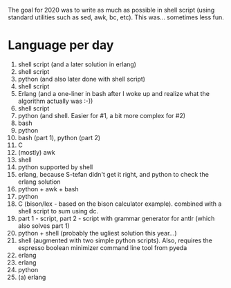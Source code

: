 The goal for 2020 was to write as much as possible in shell script (using standard utilities such as sed, awk, bc, etc).
This was... sometimes less fun.

Language per day
================
1) shell script  (and a later solution in erlang)
2) shell script
3) python (and also later done with shell script)
4) shell script
5) Erlang (and a one-liner in bash after I woke up and realize what the algorithm actually was :-))
6) shell script
7) python (and shell. Easier for #1, a bit more complex for #2)
8) bash
9) python
10) bash (part 1), python (part 2)
11) C 
12) (mostly) awk
13) shell
14) python supported by shell
15) erlang, because S-tefan didn't get it right, and python to check the erlang solution
16) python + awk + bash
17) python
18) C (bison/lex - based on the bison calculator example). combined with a shell script to sum using dc.  
19) part 1 - script, part 2 - script with grammar generator for antlr (which also solves part 1)
20) python + shell (probably the ugliest solution this year...)
21) shell (augmented with two simple python scripts). Also, requires the espresso boolean minimizer command line tool from pyeda
22) erlang
23) erlang
24) python
25) (a) erlang
